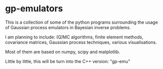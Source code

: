 # gp-emulators

This is a collection of some of the python programs surrounding the usage of Gaussian process emulators in Bayesian inverse problems. 

I am planning to include: (Q)MC algorithms, finite element methods, covariance matrices, Gaussian process techniques, various visualisations.

Most of them are based on numpy, scipy and matplotlib.

Little by little, this will be turn into the C++ version: "gp-emu"
